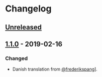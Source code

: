# Changelog

## [Unreleased]

## [1.1.0] - 2019-02-16

### Changed

- Danish translation from [@frederikspang](https://github.com/frederikspang)].

[unreleased]: https://github.com/olivierlacan/keep-a-changelog/compare/v1.1.0...HEAD
[1.1.0]: https://github.com/olivierlacan/keep-a-changelog/compare/v1.0.0...v1.1.0
